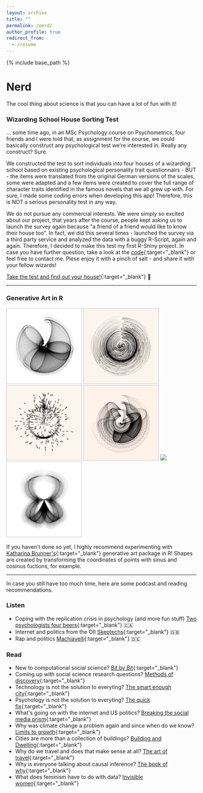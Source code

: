 ```yaml
---
layout: archive
title: ""
permalink: /nerd/
author_profile: true
redirect_from:
  - /resume
---
```


{% include base_path %}


# Nerd

The cool thing about science is that you can have a lot of fun with it!

### Wizarding School House Sorting Test 

... some time ago, in an MSc Psychology course on Psychometrics, four friends and I were told that, as assignment for the course, we could basically construct any psychological test we're interested in. Really any construct? Sure. 

We constructed the test to sort individuals into four houses of a wizarding school based on existing psychological personality trait questionnairs - BUT - the items were translated from the original German versions of the scales, some were adapted and a few items were created to cover the full range of character traits identified in the famous novels that we all grew up with. For sure, I made some coding errors when developing this app! Therefore, this is NOT a serious personality test in any way. 

We do not pursue any commercial interests. We were simply so excited about our project, that years after the course, people kept asking us to launch the survey again because "a friend of a friend would like to know their house too". In fact, we did this several times - launched the survey via a third party service and analyzed the data with a buggy R-Script, again and again. Therefore, I decided to make this test my first R-Shiny project.
In case you have further question, take a look at the [code](https://github.com/lfoswald/housesortingtest/blob/main/app.R){:target="_blank"} or feel free to contact me. Plese enjoy it with a pinch of salt - and share it with your fellow wizards!

[Take the test and find out your house!](https://oswald.shinyapps.io/hogwartshouses/){:target="_blank"} 🦉

___

### Generative Art in R

<p float="left">
  <img src="../images/ga1.jpg" width="200" />
  <img src="../images/ga2.jpg" width="200" /> 
  <img src="../images/ga3.jpg" width="200" />
  <img src="../images/ga4.jpg" width="200" />
  <img src="../images/ga5.jpg" width="200" /> 
  <img src="../images/ga6.jpg" width="200" />
</p>

If you haven't done so yet, I highly recommend experimenting with [Katharina Brunner's](https://katharinabrunner.de/2018/11/generative-art-many-thousands-points-can-form-beautiful-images/){:target="_blank"} generative art package in R! Shapes are created by transforming the coordinates of points with sinus and cosinus fuctions, for example. 

___

In case you still have too much time, here are some podcast and reading recommendations.

### Listen

* Coping with the replication crisis in psychology (and more fun stuff) [Two psychologists four beers](https://www.fourbeers.com/){:target="_blank"} 🇨🇦
* Internet and politics from the OII [Skeptechs](https://oxpod.net/skeptechs/){:target="_blank"} 🇬🇧
* Rap and politics [Machiavelli](https://www1.wdr.de/radio/cosmo/podcast/machiavelli/index.html){:target="_blank"} 🇩🇪


### Read 

* New to computational social science? [Bit by Bit](https://www.bitbybitbook.com/){:target="_blank"}
* Coming up with social science research questions? [Methods of discovery](https://www.thalia.de/shop/home/artikeldetails/ID6792127.html){:target="_blank"}
* Technology is not the solution to everyting? [The smart enough city](https://mitpress.mit.edu/books/smart-enough-city){:target="_blank"}
* Psychology is not the solution to everyting? [The quick fix](https://www.thalia.de/shop/home/artikeldetails/ID149757965.html){:target="_blank"}
* What's going on with the internet and US politics? [Breaking the social media prism](https://press.princeton.edu/books/hardcover/9780691203423/breaking-the-social-media-prism){:target="_blank"}
* Why was climate change a problem again and since when do we know? [Limits to growth](https://www.clubofrome.org/publication/the-limits-to-growth/){:target="_blank"}
* Cities are more than a collection of buildings? [Building and Dwelling](https://www.thalia.de/shop/home/artikeldetails/ID40475822.html){:target="_blank"}
* Why do we travel and does that make sense at all? [The art of travel](https://www.thalia.de/shop/home/artikeldetails/ID38976532.html?ProvID=11000522&gclid=CjwKCAjw-e2EBhAhEiwAJI5jg6t-7G1o534MNoy7xRovOfhgDLaiutFEeW-LOAdC7tjxD1C-_qHRZhoCJWgQAvD_BwE){:target="_blank"}
* Why is everyone talking about causal inference? [The book of why](http://bayes.cs.ucla.edu/WHY/){:target="_blank"}
* What does feminism have to do with data? [Invisible women](https://www.thalia.de/shop/home/artikeldetails/ID144042836.html?ProvID=10907020&gclid=CjwKCAjw-e2EBhAhEiwAJI5jg_Ele7qEFYpHrrNLL12l-I4yk734TzkQKdkhijBmfHf4_sPgME3toRoCCzEQAvD_BwE&gclsrc=aw.ds){:target="_blank"}
